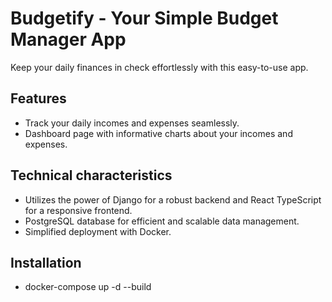# Budgetify - Your Simple Budget Manager App

Keep your daily finances in check effortlessly with this easy-to-use app.

## Features
 - Track your daily incomes and expenses seamlessly.
 - Dashboard page with informative charts about your incomes and expenses.

## Technical characteristics
 - Utilizes the power of Django for a robust backend and React TypeScript for a responsive frontend.
 - PostgreSQL database for efficient and scalable data management.
 - Simplified deployment with Docker.

## Installation
 - docker-compose up -d --build